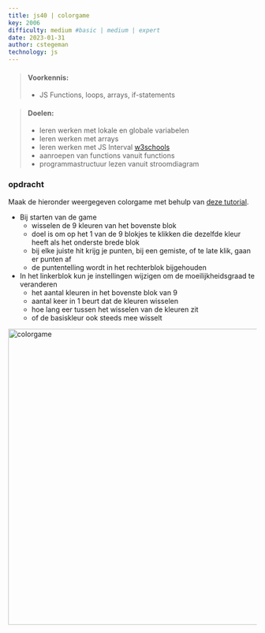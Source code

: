 ```yaml
---
title: js40 | colorgame
key: 2006
difficulty: medium #basic | medium | expert
date: 2023-01-31
author: cstegeman
technology: js
---
```





> #### Voorkennis:  
> * JS Functions, loops, arrays, if-statements

> #### Doelen:  
> * leren werken met lokale en globale variabelen
> * leren werken met arrays 
> * leren werken met JS Interval [w3schools](https://www.w3schools.com/jsref/met_win_setinterval.asp)
> * aanroepen van functions vanuit functions 
> * programmastructuur lezen vanuit stroomdiagram

### opdracht
Maak de hieronder weergegeven colorgame met behulp van [deze tutorial](https://std.stegion.nl/cs_codebase/js40_colorgame/game1_0.html).<br>

* Bij starten van de game
    * wisselen de 9 kleuren van het bovenste blok
    * doel is om op het 1 van de 9 blokjes te klikken die dezelfde kleur heeft als het onderste brede blok
    * bij elke juiste hit krijg je punten, bij een gemiste, of te late klik, gaan er punten af 
    * de puntentelling wordt in het rechterblok bijgehouden
* In het linkerblok kun je instellingen wijzigen om de moeilijkheidsgraad te veranderen
    * het aantal kleuren in het bovenste blok van 9
    * aantal keer in 1 beurt dat de kleuren wisselen
    * hoe lang eer tussen het wisselen van de kleuren zit
    * of de basiskleur ook steeds mee wisselt

<img src="{{ '/_assets/frontend/colorgame.png' | url }}" alt="colorgame" style="width:600px">


